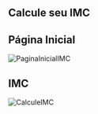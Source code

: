 ## Calcule seu IMC

## Página Inicial

![PaginaInicialIMC](https://user-images.githubusercontent.com/56196766/93546506-44be5d80-f939-11ea-98f9-8960b358ffbb.png)

## IMC

![CalculeIMC](https://user-images.githubusercontent.com/56196766/93546530-543da680-f939-11ea-93ed-0d472dd64ca4.png)
